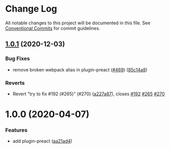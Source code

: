 # Change Log

All notable changes to this project will be documented in this file. See [Conventional Commits](https://conventionalcommits.org) for commit guidelines.

## [1.0.1](https://github.com/umijs/plugins/compare/@umijs/plugin-preact@1.0.0...@umijs/plugin-preact@1.0.1) (2020-12-03)

### Bug Fixes

- remove broken webpack alias in plugin-preact ([#469](https://github.com/umijs/plugins/issues/469)) ([85c14a8](https://github.com/umijs/plugins/commit/85c14a83b8c643d8b85036bc5fdbb213cd7bf495))

### Reverts

- Revert "try to fix #192 (#265)" (#270) ([a227a87](https://github.com/umijs/plugins/commit/a227a871032aff5f249a9bd786184d7eb34c2faf)), closes [#192](https://github.com/umijs/plugins/issues/192) [#265](https://github.com/umijs/plugins/issues/265) [#270](https://github.com/umijs/plugins/issues/270)

# 1.0.0 (2020-04-07)

### Features

- add plugin-preact ([aa21ad4](https://github.com/umijs/plugins/commit/aa21ad4dec46c377eac8cb8d566d8b0342e2f889))

